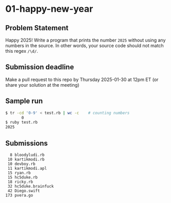 # 01-happy-new-year

## Problem Statement

Happy 2025! Write a program that prints the number `2025` without using any numbers in the source. In other words, your source code should not match this regex `/\d/`.

## Submission deadline
Make a pull request to this repo by Thursday 2025-01-30 at 12pm ET (or share your solution at the meeting)

## Sample run

```sh
$ tr -cd '0-9' < test.rb | wc -c    # counting numbers
       0
$ ruby test.rb
2025
```

## Submissions

```
  8 bloodyludi.rb
 10 kartikmodi.rb
 10 devboy.rb
 11 kartikmodi.apl
 15 ryan.rb
 15 hc5duke.rb
 18 ricky.rb
 32 hc5duke.brainfuck
 42 Diego.swift
173 pvera.go
```
